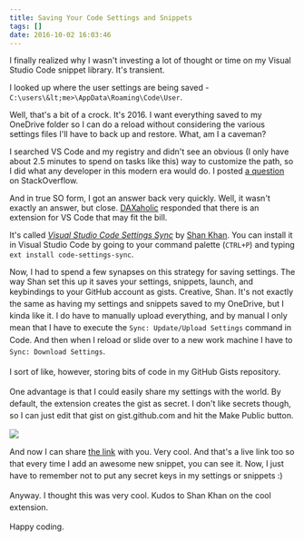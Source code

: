 ```yaml
---
title: Saving Your Code Settings and Snippets
tags: []
date: 2016-10-02 16:03:46
---
```


I finally realized why I wasn't investing a lot of thought or time on my Visual Studio Code snippet library. It's transient.

I looked up where the user settings are being saved - `C:\users\&lt;me>\AppData\Roaming\Code\User`.

Well, that's a bit of a crock. It's 2016\. I want everything saved to my OneDrive folder so I can do a reload without considering the various settings files I'll have to back up and restore. What, am I a caveman?

I searched VS Code and my registry and didn't see an obvious (I only have about 2.5 minutes to spend on tasks like this) way to customize the path, so I did what any developer in this modern era would do. I posted [a question](http://stackoverflow.com/questions/38113230/how-to-save-vs-code-settings-and-snippets-files-in-another-location/38113640#38113640) on StackOverflow.

And in true SO form, I got an answer back very quickly. Well, it wasn't exactly an answer, but close. [DAXaholic](http://stackoverflow.com/users/1830293/daxaholic) responded that there is an extension for VS Code that may fit the bill.

It's called _[Visual Studio Code Settings Sync](https://marketplace.visualstudio.com/items?itemName=Shan.code-settings-sync)_ by [Shan Khan](https://marketplace.visualstudio.com/search?term=publisher%3A%22Shan%20Khan%22&amp;target=VSCode). You can install it in Visual Studio Code by going to your command palette (`CTRL+P`) and typing `ext install code-settings-sync`.

Now, I had to spend a few synapses on this strategy for saving settings. The way Shan set this up it saves your settings, snippets, launch, and keybindings to your GitHub account as gists. Creative, Shan.<span style="line-height: 20.8px;"> It's not exactly the same as having my settings and snippets saved to my OneDrive, but I kinda like it. I do have to manually upload everything, and by manual I only mean that I have to execute the `Sync: Update/Upload Settings` command in Code. And then when I reload or slide over to a new work machine I have to `Sync: Download Settings`.</span>

<span style="line-height: 20.8px;">I sort of like, however, storing bits of code in my GitHub Gists repository.</span>

<span style="line-height: 20.8px;">One advantage is that I could easily share my settings with the world. By default, the extension creates the gist as secret. I don't like secrets though, so I can just edit that gist on gist.github.com and hit the Make Public button.</span>

![](http://codefoster.blob.core.windows.net/site/image/e10aa1bd50d44527a23a9c53c0d97356/savecode_make-public_1.png)

<span style="line-height: 20.8px;">And now I can share [the link](https://gist.github.com/codefoster/0a4de2f26b9fdd1b393c424029d5f512)</span> with you<span style="line-height: 20.8px;">. Very cool. And that's a live link too so that every time I add an awesome new snippet, you can see it. Now, I just have to remember not to put any secret keys in my settings or snippets :)</span>

<span style="line-height: 20.8px;">Anyway. I thought this was very cool. Kudos to Shan Khan on the cool extension.</span>

<span style="line-height: 20.8px;">Happy coding.</span>